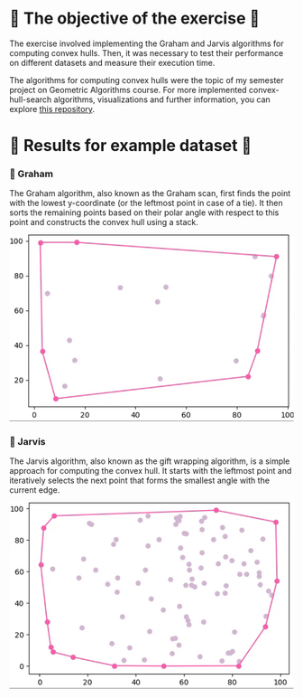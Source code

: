 # 🔶 The objective of the exercise 🔶

<p> The exercise involved implementing the Graham and Jarvis algorithms for computing convex hulls. Then, it was necessary to test their performance on different datasets and measure their execution time. </p>
<p> The algorithms for computing convex hulls were the topic of my semester project on Geometric Algorithms course. 
   For more implemented convex-hull-search algorithms, visualizations and further information, you can explore <a href="https://github.com/YoC00lig/Convex-Hull">this repository</a>. </p>

# 🔶 Results for example dataset 🔶

<h3> 🔸 Graham </h3>
<p> The Graham algorithm, also known as the Graham scan, first finds the point with the lowest y-coordinate (or the leftmost point in case of a tie). It then sorts the remaining points based on their polar angle with respect to this point and constructs the convex hull using a stack.</p>
<img src="graham.gif">

<h3> 🔸 Jarvis </h3>
<p> The Jarvis algorithm, also known as the gift wrapping algorithm, is a simple approach for computing the convex hull. It starts with the leftmost point and iteratively selects the next point that forms the smallest angle with the current edge. </p>
<img src="jarvis.gif">
